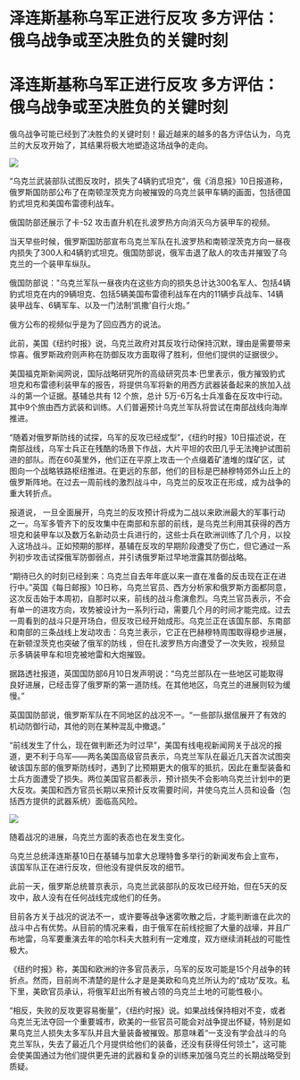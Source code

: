# 泽连斯基称乌军正进行反攻 多方评估：俄乌战争或至决胜负的关键时刻

# 泽连斯基称乌军正进行反攻 多方评估：俄乌战争或至决胜负的关键时刻

俄乌战争可能已经到了决胜负的关键时刻！最近越来的越多的各方评估认为，乌克兰的大反攻开始了，其结果将极大地塑造这场战争的走向。

![](https://inews.gtimg.com/om_bt/OCVLJglAfzRJ_d8TA4wOvcdyWkiXu2DVosPLvTqEcqBeMAA/1000)

“乌克兰武装部队试图反攻时，损失了4辆豹式坦克”，俄《消息报》10日报道称，俄罗斯国防部公布了在南顿涅茨克方向被摧毁的乌克兰装甲车辆的画面，包括德国豹式坦克和美国布雷德利战车。

俄国防部还展示了卡-52 攻击直升机在扎波罗热方向消灭乌方装甲车的视频。

当天早些时候，俄罗斯国防部宣布乌克兰军队在扎波罗热和南顿涅茨克方向一昼夜内损失了300人和4辆豹式坦克。俄国防部说，俄军击退了敌人的攻击并摧毁了乌克兰的一个装甲车纵队。

俄国防部说："乌克兰军队一昼夜内在这些方向的损失总计达300名军人、包括4辆豹式坦克在内的9辆坦克、包括5辆美国布雷德利战车在内的11辆步兵战车、14辆装甲战车、6辆军车、以及一门法制‘凯撒’自行火炮。”

俄方公布的视频似乎是为了回应西方的说法。

此前，美国《纽约时报》说，乌克兰政府对其反攻行动保持沉默，理由是需要带来惊喜。俄罗斯政府则声称在防御反攻方面取得了胜利，但他们提供的证据很少。

美国福克斯新闻网说，国际战略研究所的高级研究员本·巴里表示，俄方摧毁豹式坦克和布雷德利装甲车的报告，将提供乌军将新的用西方武器装备起来的旅加入战斗的第一个证据。基辅总共有
12 个旅，总计 5万-6万名士兵准备在反攻中行动。其中9个旅由西方武装和训练。人们普遍预计乌克兰军队将尝试在南部战线向海岸推进。

“随着对俄罗斯防线的试探，乌军的反攻已经成型”，《纽约时报》10日描述说，在南部战线，乌军士兵正在残酷的场景下作战，大片平坦的农田几乎无法掩护试图前进的部队。而在60英里外，他们正在平原上攻击一个点缀着矿渣堆的煤矿区，试图向一个战略铁路枢纽推进。在更远的东部，他们的目标是巴赫穆特郊外山丘上的俄罗斯阵地。在过去一周前线的激烈战斗中，乌克兰的反攻正在形成，成为战争的重大转折点。

报道说，
一旦全面展开，乌克兰的反攻预计将成为二战以来欧洲最大的军事行动之一。乌军多管齐下的反攻集中在南部和东部的前线，是乌克兰利用其获得的西方坦克和装甲车以及数万名新动员士兵进行的，这些士兵在欧洲训练了几个月，以投入这场战斗。正如预期的那样，基辅在反攻的早期阶段遭受了伤亡，但它通过一系列初步攻击试探俄军防御弱点，并引诱俄罗斯过早地泄露其防御战略。

“期待已久的时刻已经到来：乌克兰自去年年底以来一直在准备的反击现在正在进行中。”英国《每日邮报》10日称，乌克兰官员、西方分析家和俄罗斯方面都同意，这次反击始于本周初，自那时以来，前线的战斗愈演愈烈。乌克兰官员表示，不会有单一的进攻方向，攻势被设计为一系列行动，需要几个月的时间才能完成。过去一周看到的战斗只是开场白，但反攻已经开始成形。乌克兰正在该国东部、东南部和南部的三条战线上发动攻击：乌克兰表示，它正在巴赫穆特周围取得稳步进展，在新顿涅茨克也突破了俄军的防线
，但在扎波罗热方向遭受了一次失败，视频显示多辆装甲车和坦克被地雷和大炮摧毁。

据路透社报道，英国国防部6月10日发声明说：“乌克兰部队在一些地区可能取得良好进展，已经击穿了俄罗斯的第一道防线。在其他地区，乌克兰的进展则较为缓慢。”

英国国防部说，俄罗斯军队在不同地区的战况不一。“一些部队据信展开了有效的机动防御行动，其他的则在某种混乱中撤退。”

“前线发生了什么，现在做判断还为时过早”，美国有线电视新闻网关于战况的报道，更不利于乌军——两名美国高级官员表示，乌克兰军队在最近几天首次试图突破该国东部的俄罗斯防线时，遇到了比预期更大的俄军的抵抗，因此在重型装备和士兵方面遭受了损失。两位美国官员都表示，预计损失不会影响乌克兰计划中的更大反攻。美国和西方官员长期以来预计反攻需要时间，并使乌克兰人员和设备（包括西方提供的武器系统）面临高风险。

![](https://inews.gtimg.com/om_bt/Oh8Z68N7RgS0AcOeiGIUjhaozavwZ3zyWoH9sd5nhmBuEAA/1000)

随着战况的进展，乌克兰方面的表态也在发生变化。

乌克兰总统泽连斯基10日在基辅与加拿大总理特鲁多举行的新闻发布会上宣布，该国军队正在进行反攻，但他没有提供反攻的细节。

此前一天，俄罗斯总统普京表示，乌克兰武装部队的反攻已经开始，但在5天的反攻中，敌人没有在任何战线完成他们的任务。

目前各方关于战况的说法不一，或许要等战争迷雾吹散之后，才能判断谁在此次的战斗中占有优势。从目前的情况来看，由于俄军在前线挖掘了大量的战壕，并且广布地雷，乌军要重演去年的哈尔科夫大胜利有一定难度，双方继续消耗战的可能性极大。

《纽约时报》称，美国和欧洲的许多官员表示，乌军的反攻可能是15个月战争的转折点。然而，目前尚不清楚的是什么才是是美欧和乌克兰所认为的“成功”反攻。私下里，美欧官员承认，将俄军赶出所有被占领的乌克兰土地的可能性极小。

“相反，失败的反攻更容易衡量”，《纽约时报》说。如果战线保持相对不变，或者乌克兰无法夺回一个重要城市，欧美的一些官员可能会对战争提出怀疑，特别是如果乌克兰人损失太多军队并且大量装备被摧毁。那意味着“一支没有学会战斗的乌克兰军队，失去了最近几个月提供给他们的装备，还没有获得任何领土”，这可能会使美国通过为他们提供更先进的武器和复杂的训练来加强乌克兰的长期战略受到质疑。

